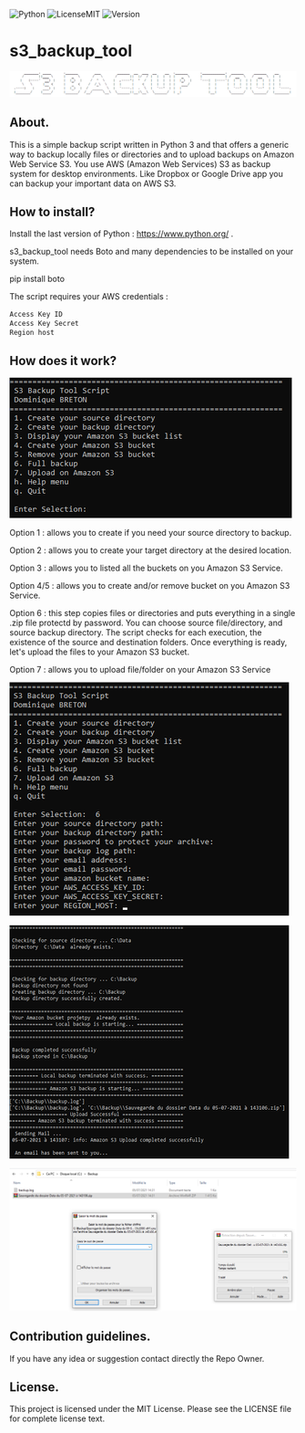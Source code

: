 ![Python](https://img.shields.io/badge/python-3.9.5-red) ![LicenseMIT](https://img.shields.io/badge/license-MIT-brightgreen) ![Version](https://img.shields.io/badge/version-1.0-orange) 

# s3_backup_tool

![Logo](/image/Sans%20titre2.png?raw=true)

## About.

This is a simple backup script written in Python 3 and that offers a generic way to backup locally files or directories and to upload backups on Amazon Web Service S3. You use AWS (Amazon Web Services) S3 as backup system for desktop environments. Like Dropbox or Google Drive app you can backup your important data on AWS S3.

## How to install?

Install the last version of Python : https://www.python.org/ .

s3_backup_tool needs Boto and many dependencies to be installed on your system.

pip install boto


The script requires your AWS credentials :

    Access Key ID 
    Access Key Secret
    Region host


## How does it work?

![Launcher](/image/Sans%20titre.png?raw=true)

Option 1 : allows you to create if you need your source directory to backup.

Option 2 : allows you to create your target directory at the desired location.

Option 3 : allows you to listed all the buckets on you Amazon S3 Service.

Option 4/5 : allows you to create and/or remove bucket on you Amazon S3 Service.

Option 6 : this step copies files or directories and puts everything in a single .zip file protectd by password. You can choose source file/directory, and source                backup directory. The script checks for each execution, the existence of the source and destination folders.
           Once everything is ready, let's upload the files to your Amazon S3 bucket.
           
Option 7 : allows you to upload file/folder on your Amazon S3 Service

![Choice](/image/Sans%20titre1.png?raw=true)

![Choice](/image/Sans%20titre3.png?raw=true)

![Choice](/image/Sans%20titre4.png?raw=true)

## Contribution guidelines.

If you have any idea or suggestion contact directly the Repo Owner.

## License.

This project is licensed under the MIT License. Please see the LICENSE file for complete license text.

